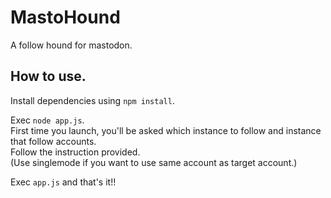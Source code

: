 # MastoHound

A follow hound for mastodon.

## How to use.
Install dependencies using `npm install`.

Exec `node app.js`.  
First time you launch, you'll be asked which instance to follow and instance that follow accounts.  
Follow the instruction provided.  
(Use singlemode if you want to use same account as target account.)

Exec `app.js` and that's it!!